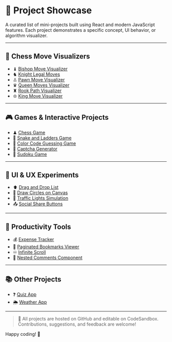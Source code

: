 # 🔗 Project Showcase

A curated list of mini-projects built using React and modern JavaScript features.
Each project demonstrates a specific concept, UI behavior, or algorithm visualizer.

---

## 🧠 Chess Move Visualizers

* ♝ [Bishop Move Visualizer](https://codesandbox.io/p/github/YugandharSarath/bishop-move-visualizer/main)
* ♞ [Knight Legal Moves](https://codesandbox.io/p/github/YugandharSarath/knight-legal-moves/main)
* ♙ [Pawn Move Visualizer](https://codesandbox.io/p/github/YugandharSarath/pawn-move-visualizer/main)
* ♛ [Queen Moves Visualizer](https://codesandbox.io/p/github/YugandharSarath/queen-moves-visualizer-/main)
* ♜ [Rook Path Visualizer](https://codesandbox.io/p/github/YugandharSarath/rook-path-visualizer/main)
* ♔ [King Move Visualizer](https://codesandbox.io/p/github/YugandharSarath/King_move_visualizer/main)

---

## 🎮 Games & Interactive Projects

* ♟ [Chess Game](https://codesandbox.io/p/github/YugandharSarath/Chess/main?import=true)
* 🎲 [Snake and Ladders Game](https://codesandbox.io/p/github/YugandharSarath/snake_and_ladders/main)
* 🎨 [Color Code Guessing Game](https://codesandbox.io/p/github/YugandharSarath/color-code-game/main?import=true)
* 🔢 [Captcha Generator](https://codesandbox.io/p/github/YugandharSarath/captcha/main)
* 🔳 [Sudoku Game](https://codesandbox.io/p/github/YugandharSarath/sudoku/main)

---

## 🧩 UI & UX Experiments

* ⬆️ [Drag and Drop List](https://codesandbox.io/p/github/YugandharSarath/drag-and-drop-list/main)
* 🔁 [Draw Circles on Canvas](https://codesandbox.io/p/github/YugandharSarath/draw-circles/main)
* 🚦 [Traffic Lights Simulation](https://codesandbox.io/p/github/YugandharSarath/traffic_lights/main)
* 📤 [Social Share Buttons](https://codesandbox.io/p/github/YugandharSarath/social_share/main)

---

## 💼 Productivity Tools

* 💰 [Expense Tracker](https://codesandbox.io/p/github/YugandharSarath/expense-tracker-/main)
* 🔖 [Paginated Bookmarks Viewer](https://codesandbox.io/p/github/YugandharSarath/paginated-bookmark/main)
* ♾️ [Infinite Scroll](https://codesandbox.io/p/github/YugandharSarath/infinite-scroll/main)
* 🧵 [Nested Comments Component](https://codesandbox.io/p/github/YugandharSarath/nested_comments/master)

---

## 📚 Other Projects

* ❓ [Quiz App](https://codesandbox.io/p/github/YugandharSarath/quiz_app/main)
* 🌦️ [Weather App](https://codesandbox.io/p/github/YugandharSarath/weather_app/main)

---

> 📌 All projects are hosted on GitHub and editable on CodeSandbox. Contributions, suggestions, and feedback are welcome!

Happy coding! 🚀
